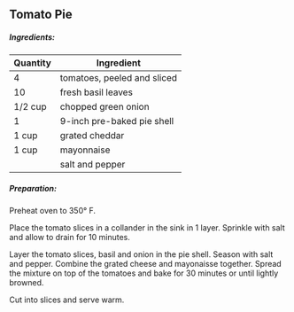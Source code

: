 ## Tomato Pie

##### Ingredients:

|Quantity       |    Ingredient|
|-------------- | ------------------------------------- |
|4              | tomatoes, peeled and sliced |
|10             | fresh basil leaves |
|1/2 cup        | chopped green onion |
|1              | 9-inch pre-baked pie shell |
|1 cup          | grated cheddar |
|1 cup          | mayonnaise |
|               | salt and pepper |

##### Preparation:
Preheat oven to 350&deg; F. 

Place the tomato slices in a collander in the sink in 1 layer. Sprinkle with salt and allow to drain for 10 minutes.

Layer the tomato slices, basil and onion in the pie shell.  Season with salt and pepper. Combine the
grated cheese and mayonaisse together. Spread the mixture on top of the tomatoes and bake for 30
minutes or until lightly browned.

Cut into slices and serve warm.
